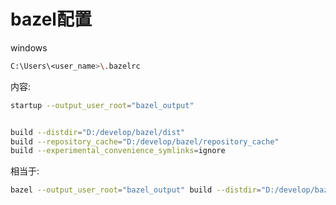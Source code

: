 # bazel配置



windows

```bash
C:\Users\<user_name>\.bazelrc
```

内容:

```bash
startup --output_user_root="bazel_output"


build --distdir="D:/develop/bazel/dist"
build --repository_cache="D:/develop/bazel/repository_cache"
build --experimental_convenience_symlinks=ignore
```



相当于:

```bash
bazel --output_user_root="bazel_output" build --distdir="D:/develop/bazel/dist" --repository_cache="D:/develop/bazel/repository_cache" --experimental_convenience_symlinks=ignore xxx
```

